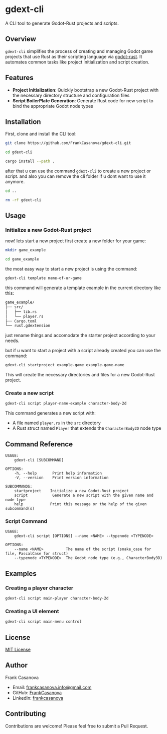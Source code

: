 

# gdext-cli

A CLI tool to generate Godot-Rust projects and scripts.

## Overview

`gdext-cli` simplifies the process of creating and managing Godot game projects that use Rust as their scripting language via [godot-rust](https://github.com/godot-rust/gdext). It automates common tasks like project initialization and script creation.


## Features

- **Project Initialization**: Quickly bootstrap a new Godot-Rust project with the necessary directory structure and configuration files
- **Script BoilerPlate Generation**: Generate Rust code for new script to bind the appropriate Godot node types

## Installation
First, clone and install the CLI tool:
```bash
git clone https://github.com/FrankCasanova/gdext-cli.git
```

```bash
cd gdext-cli
```

```bash
cargo install --path .
```

after that u can use the command `gdext-cli` to create a new project or script.
and also you can remove the cli folder if u dont want to use it anymore.

```bash
cd ..
```
```bash
rm -rf gdext-cli
```



## Usage

### Initialize a new Godot-Rust project

now! lets start a new project
first create a new folder for your game:
```bash
mkdir game_example
```
```bash
cd game_example
```
the most easy way to start a new project is using the command:
```bash
gdext-cli template name-of-ur-game
```
this command will generate a template example in the current directory like this:

```bash
game_example/
├── src/
│   ├── lib.rs
│   └── player.rs
├── Cargo.toml
└── rust.gdextension

```
just rename things and accomodate the starter project according to your needs.

but if u want to start a project with a script already created you can use the command:

```bash
gdext-cli startproject example-game example-game-name
```
This will create the necessary directories and files for a new Godot-Rust project.

### Create a new script

```bash
gdext-cli script player-name-example character-body-2d
```

This command generates a new script with:
- A file named `player.rs` in the `src` directory
- A Rust struct named `Player` that extends the `CharacterBody2D` node type

## Command Reference

```
USAGE:
    gdext-cli [SUBCOMMAND]

OPTIONS:
    -h, --help       Print help information
    -V, --version    Print version information

SUBCOMMANDS:
    startproject    Initialize a new Godot-Rust project
    script           Generate a new script with the given name and node type
    help            Print this message or the help of the given subcommand(s)
```

### Script Command

```
USAGE:
    gdext-cli script [OPTIONS] --name <NAME> --typenode <TYPENODE>

OPTIONS:
    --name <NAME>          The name of the script (snake_case for file, PascalCase for struct)
    --typenode <TYPENODE>  The Godot node type (e.g., CharacterBody3D)
```

## Examples

### Creating a player character

```bash
gdext-cli script main-player character-body-2d
```

### Creating a UI element

```bash
gdext-cli script main-menu control
```

## License

[MIT License](LICENSE)

## Author

Frank Casanova
- Email: frankcasanova.info@gmail.com
- GitHub: [FrankCasanova](https://github.com/FrankCasanova)
- LinkedIn: [frankcasanova](https://linkedin.com/in/frankcasanova-)

## Contributing

Contributions are welcome! Please feel free to submit a Pull Request.
